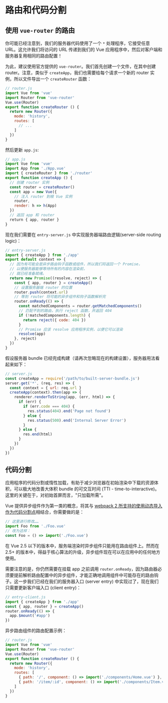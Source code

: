 # 路由和代码分割

## 使用 `vue-router` 的路由

你可能已经注意到，我们的服务器代码使用了一个 `*` 处理程序，它接受任意 URL。这允许我们将访问的 URL 传递到我们的 Vue 应用程序中，然后对客户端和服务器复用相同的路由配置！

为此，建议使用官方提供的 `vue-router`。我们首先创建一个文件，在其中创建 router。注意，类似于 `createApp`，我们也需要给每个请求一个新的 router 实例，所以文件导出一个 `createRouter`  函数：

```js
// router.js
import Vue from 'vue'
import Router from 'vue-router'
Vue.use(Router)
export function createRouter () {
  return new Router({
    mode: 'history',
    routes: [
      // ...
    ]
  })
}
```

然后更新 `app.js`:

```js
// app.js
import Vue from 'vue'
import App from './App.vue'
import { createRouter } from './router'
export function createApp () {
  // 创建 router 实例
  const router = createRouter()
  const app = new Vue({
    // 注入 router 到根 Vue 实例
    router,
    render: h => h(App)
  })
  // 返回 app 和 router
  return { app, router }
}
```

现在我们需要在 `entry-server.js` 中实现服务器端路由逻辑(server-side routing logic)：

```js
// entry-server.js
import { createApp } from './app'
export default context => {
  // 因为有可能会是异步路由钩子函数或组件，所以我们将返回一个 Promise，
  // 以便服务器能够等待所有的内容在渲染前，
  // 就已经准备就绪。
  return new Promise((resolve, reject) => {
    const { app, router } = createApp()
    // 设置服务器端 router 的位置
    router.push(context.url)
    // 等到 router 将可能的异步组件和钩子函数解析完
    router.onReady(() => {
      const matchedComponents = router.getMatchedComponents()
      // 匹配不到的路由，执行 reject 函数，并返回 404
      if (!matchedComponents.length) {
        return reject({ code: 404 })
      }
      // Promise 应该 resolve 应用程序实例，以便它可以渲染
      resolve(app)
    }, reject)
  })
}
```

假设服务器 bundle 已经完成构建（请再次忽略现在的构建设置），服务器用法看起来如下：

```js
// server.js
const createApp = require('/path/to/built-server-bundle.js')
server.get('*', (req, res) => {
  const context = { url: req.url }
  createApp(context).then(app => {
    renderer.renderToString(app, (err, html) => {
      if (err) {
        if (err.code === 404) {
          res.status(404).end('Page not found')
        } else {
          res.status(500).end('Internal Server Error')
        }
      } else {
        res.end(html)
      }
    })
  })
})
```

## 代码分割

应用程序的代码分割或惰性加载，有助于减少浏览器在初始渲染中下载的资源体积，可以极大地改善大体积 bundle 的可交互时间 (TTI - time-to-interactive)。这里的关键在于，对初始首屏而言，"只加载所需"。

Vue 提供异步组件作为第一类的概念，将其与 [webpack 2 所支持的使用动态导入作为代码分割点](https://webpack.js.org/guides/code-splitting-async/)相结合，你需要做的是：

```js
// 这里进行修改……
import Foo from './Foo.vue'
// 改为这样：
const Foo = () => import('./Foo.vue')
```

在 Vue 2.5 以下的版本中，服务端渲染时异步组件只能用在路由组件上。然而在 2.5+ 的版本中，得益于核心算法的升级，异步组件现在可以在应用中的任何地方使用。

需要注意的是，你仍然需要在挂载 app 之前调用 `router.onReady`，因为路由器必须要提前解析路由配置中的异步组件，才能正确地调用组件中可能存在的路由钩子。这一步我们已经在我们的服务器入口 (server entry) 中实现过了，现在我们只需要更新客户端入口 (client entry)：

```js
// entry-client.js
import { createApp } from './app'
const { app, router } = createApp()
router.onReady(() => {
  app.$mount('#app')
})
```

异步路由组件的路由配置示例：

```js
// router.js
import Vue from 'vue'
import Router from 'vue-router'
Vue.use(Router)
export function createRouter () {
  return new Router({
    mode: 'history',
    routes: [
      { path: '/', component: () => import('./components/Home.vue') },
      { path: '/item/:id', component: () => import('./components/Item.vue') }
    ]
  })
}
```
